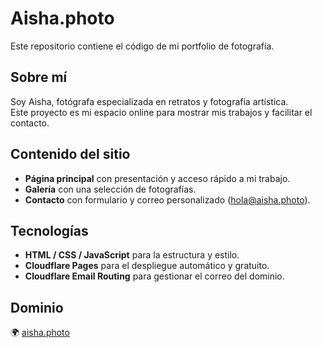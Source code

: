 # Aisha.photo

Este repositorio contiene el código de mi portfolio de fotografía.

## Sobre mí
Soy Aisha, fotógrafa especializada en retratos y fotografía artística.  
Este proyecto es mi espacio online para mostrar mis trabajos y facilitar el contacto.

## Contenido del sitio
- **Página principal** con presentación y acceso rápido a mi trabajo.  
- **Galería** con una selección de fotografías.  
- **Contacto** con formulario y correo personalizado (hola@aisha.photo).  

## Tecnologías
- **HTML / CSS / JavaScript** para la estructura y estilo.  
- **Cloudflare Pages** para el despliegue automático y gratuito.  
- **Cloudflare Email Routing** para gestionar el correo del dominio.  

## Dominio
🌍 [aisha.photo](https://aisha.photo)
